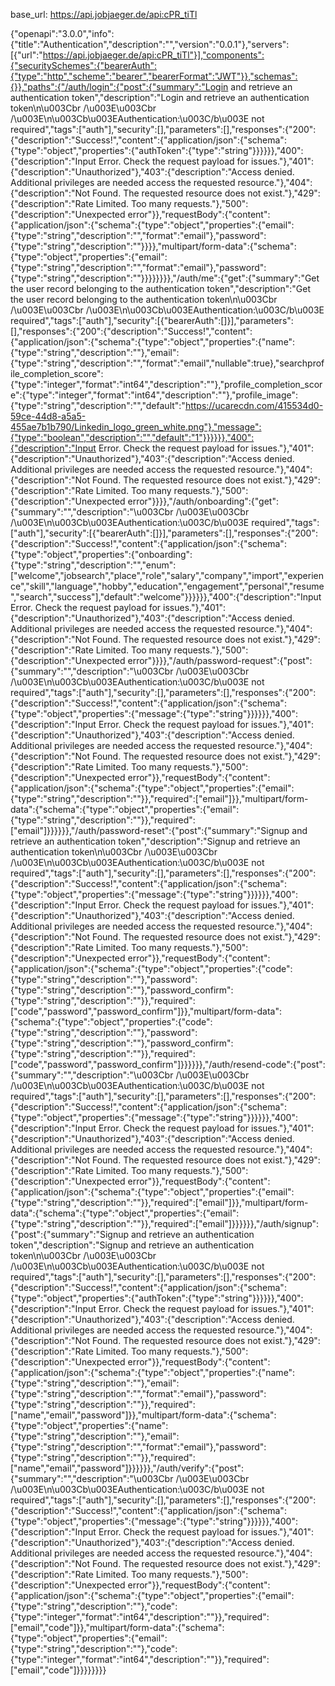 base_url: https://api.jobjaeger.de/api:cPR_tiTl


{"openapi":"3.0.0","info":{"title":"Authentication","description":"","version":"0.0.1"},"servers":[{"url":"https://api.jobjaeger.de/api:cPR_tiTl"}],"components":{"securitySchemes":{"bearerAuth":{"type":"http","scheme":"bearer","bearerFormat":"JWT"}},"schemas":{}},"paths":{"/auth/login":{"post":{"summary":"Login and retrieve an authentication token","description":"Login and retrieve an authentication token\n\u003Cbr /\u003E\u003Cbr /\u003E\n\u003Cb\u003EAuthentication:\u003C/b\u003E not required","tags":["auth"],"security":[],"parameters":[],"responses":{"200":{"description":"Success!","content":{"application/json":{"schema":{"type":"object","properties":{"authToken":{"type":"string"}}}}}},"400":{"description":"Input Error. Check the request payload for issues."},"401":{"description":"Unauthorized"},"403":{"description":"Access denied. Additional privileges are needed access the requested resource."},"404":{"description":"Not Found. The requested resource does not exist."},"429":{"description":"Rate Limited. Too many requests."},"500":{"description":"Unexpected error"}},"requestBody":{"content":{"application/json":{"schema":{"type":"object","properties":{"email":{"type":"string","description":"","format":"email"},"password":{"type":"string","description":""}}}},"multipart/form-data":{"schema":{"type":"object","properties":{"email":{"type":"string","description":"","format":"email"},"password":{"type":"string","description":""}}}}}}}},"/auth/me":{"get":{"summary":"Get the user record belonging to the authentication token","description":"Get the user record belonging to the authentication token\n\u003Cbr /\u003E\u003Cbr /\u003E\n\u003Cb\u003EAuthentication:\u003C/b\u003E required","tags":["auth"],"security":[{"bearerAuth":[]}],"parameters":[],"responses":{"200":{"description":"Success!","content":{"application/json":{"schema":{"type":"object","properties":{"name":{"type":"string","description":""},"email":{"type":"string","description":"","format":"email","nullable":true},"searchprofile_completion_score":{"type":"integer","format":"int64","description":""},"profile_completion_score":{"type":"integer","format":"int64","description":""},"profile_image":{"type":"string","description":"","default":"https://ucarecdn.com/415534d0-59ce-44d8-a5a5-455ae7b1b790/Linkedin_logo_green_white.png"},"message":{"type":"boolean","description":"","default":"1"}}}}}},"400":{"description":"Input Error. Check the request payload for issues."},"401":{"description":"Unauthorized"},"403":{"description":"Access denied. Additional privileges are needed access the requested resource."},"404":{"description":"Not Found. The requested resource does not exist."},"429":{"description":"Rate Limited. Too many requests."},"500":{"description":"Unexpected error"}}}},"/auth/onboarding":{"get":{"summary":"","description":"\u003Cbr /\u003E\u003Cbr /\u003E\n\u003Cb\u003EAuthentication:\u003C/b\u003E required","tags":["auth"],"security":[{"bearerAuth":[]}],"parameters":[],"responses":{"200":{"description":"Success!","content":{"application/json":{"schema":{"type":"object","properties":{"onboarding":{"type":"string","description":"","enum":["welcome","jobsearch","place","role","salary","company","import","experience","skill","language","hobby","education","engagement","personal","resume","search","success"],"default":"welcome"}}}}}},"400":{"description":"Input Error. Check the request payload for issues."},"401":{"description":"Unauthorized"},"403":{"description":"Access denied. Additional privileges are needed access the requested resource."},"404":{"description":"Not Found. The requested resource does not exist."},"429":{"description":"Rate Limited. Too many requests."},"500":{"description":"Unexpected error"}}}},"/auth/password-request":{"post":{"summary":"","description":"\u003Cbr /\u003E\u003Cbr /\u003E\n\u003Cb\u003EAuthentication:\u003C/b\u003E not required","tags":["auth"],"security":[],"parameters":[],"responses":{"200":{"description":"Success!","content":{"application/json":{"schema":{"type":"object","properties":{"message":{"type":"string"}}}}}},"400":{"description":"Input Error. Check the request payload for issues."},"401":{"description":"Unauthorized"},"403":{"description":"Access denied. Additional privileges are needed access the requested resource."},"404":{"description":"Not Found. The requested resource does not exist."},"429":{"description":"Rate Limited. Too many requests."},"500":{"description":"Unexpected error"}},"requestBody":{"content":{"application/json":{"schema":{"type":"object","properties":{"email":{"type":"string","description":""}},"required":["email"]}},"multipart/form-data":{"schema":{"type":"object","properties":{"email":{"type":"string","description":""}},"required":["email"]}}}}}},"/auth/password-reset":{"post":{"summary":"Signup and retrieve an authentication token","description":"Signup and retrieve an authentication token\n\u003Cbr /\u003E\u003Cbr /\u003E\n\u003Cb\u003EAuthentication:\u003C/b\u003E not required","tags":["auth"],"security":[],"parameters":[],"responses":{"200":{"description":"Success!","content":{"application/json":{"schema":{"type":"object","properties":{"message":{"type":"string"}}}}}},"400":{"description":"Input Error. Check the request payload for issues."},"401":{"description":"Unauthorized"},"403":{"description":"Access denied. Additional privileges are needed access the requested resource."},"404":{"description":"Not Found. The requested resource does not exist."},"429":{"description":"Rate Limited. Too many requests."},"500":{"description":"Unexpected error"}},"requestBody":{"content":{"application/json":{"schema":{"type":"object","properties":{"code":{"type":"string","description":""},"password":{"type":"string","description":""},"password_confirm":{"type":"string","description":""}},"required":["code","password","password_confirm"]}},"multipart/form-data":{"schema":{"type":"object","properties":{"code":{"type":"string","description":""},"password":{"type":"string","description":""},"password_confirm":{"type":"string","description":""}},"required":["code","password","password_confirm"]}}}}}},"/auth/resend-code":{"post":{"summary":"","description":"\u003Cbr /\u003E\u003Cbr /\u003E\n\u003Cb\u003EAuthentication:\u003C/b\u003E not required","tags":["auth"],"security":[],"parameters":[],"responses":{"200":{"description":"Success!","content":{"application/json":{"schema":{"type":"object","properties":{"message":{"type":"string"}}}}}},"400":{"description":"Input Error. Check the request payload for issues."},"401":{"description":"Unauthorized"},"403":{"description":"Access denied. Additional privileges are needed access the requested resource."},"404":{"description":"Not Found. The requested resource does not exist."},"429":{"description":"Rate Limited. Too many requests."},"500":{"description":"Unexpected error"}},"requestBody":{"content":{"application/json":{"schema":{"type":"object","properties":{"email":{"type":"string","description":""}},"required":["email"]}},"multipart/form-data":{"schema":{"type":"object","properties":{"email":{"type":"string","description":""}},"required":["email"]}}}}}},"/auth/signup":{"post":{"summary":"Signup and retrieve an authentication token","description":"Signup and retrieve an authentication token\n\u003Cbr /\u003E\u003Cbr /\u003E\n\u003Cb\u003EAuthentication:\u003C/b\u003E not required","tags":["auth"],"security":[],"parameters":[],"responses":{"200":{"description":"Success!","content":{"application/json":{"schema":{"type":"object","properties":{"authToken":{"type":"string"}}}}}},"400":{"description":"Input Error. Check the request payload for issues."},"401":{"description":"Unauthorized"},"403":{"description":"Access denied. Additional privileges are needed access the requested resource."},"404":{"description":"Not Found. The requested resource does not exist."},"429":{"description":"Rate Limited. Too many requests."},"500":{"description":"Unexpected error"}},"requestBody":{"content":{"application/json":{"schema":{"type":"object","properties":{"name":{"type":"string","description":""},"email":{"type":"string","description":"","format":"email"},"password":{"type":"string","description":""}},"required":["name","email","password"]}},"multipart/form-data":{"schema":{"type":"object","properties":{"name":{"type":"string","description":""},"email":{"type":"string","description":"","format":"email"},"password":{"type":"string","description":""}},"required":["name","email","password"]}}}}}},"/auth/verify":{"post":{"summary":"","description":"\u003Cbr /\u003E\u003Cbr /\u003E\n\u003Cb\u003EAuthentication:\u003C/b\u003E not required","tags":["auth"],"security":[],"parameters":[],"responses":{"200":{"description":"Success!","content":{"application/json":{"schema":{"type":"object","properties":{"message":{"type":"string"}}}}}},"400":{"description":"Input Error. Check the request payload for issues."},"401":{"description":"Unauthorized"},"403":{"description":"Access denied. Additional privileges are needed access the requested resource."},"404":{"description":"Not Found. The requested resource does not exist."},"429":{"description":"Rate Limited. Too many requests."},"500":{"description":"Unexpected error"}},"requestBody":{"content":{"application/json":{"schema":{"type":"object","properties":{"email":{"type":"string","description":""},"code":{"type":"integer","format":"int64","description":""}},"required":["email","code"]}},"multipart/form-data":{"schema":{"type":"object","properties":{"email":{"type":"string","description":""},"code":{"type":"integer","format":"int64","description":""}},"required":["email","code"]}}}}}}}}